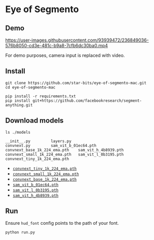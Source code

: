 # Eye of Segmento

## Demo
https://user-images.githubusercontent.com/93939472/236849036-576b8050-cd3e-481c-b9a8-7cfb6dc30ba0.mp4

For demo purposes, camera input is replaced with video.

## Install
```shell
git clone https://github.com/star-bits/eye-of-segmento-mac.git
cd eye-of-segmento-mac

pip install -r requirements.txt
pip install git+https://github.com/facebookresearch/segment-anything.git
```

## Download models
```shell
ls ./models

__init__.py			layers.py
convnext.py			sam_vit_b_01ec64.pth
convnext_base_1k_224_ema.pth	sam_vit_h_4b8939.pth
convnext_small_1k_224_ema.pth	sam_vit_l_0b3195.pth
convnext_tiny_1k_224_ema.pth
```

- [<code>convnext_tiny_1k_224_ema.pth</code>](https://dl.fbaipublicfiles.com/convnext/convnext_tiny_1k_224_ema.pth)
- [<code>convnext_small_1k_224_ema.pth</code>](https://dl.fbaipublicfiles.com/convnext/convnext_small_1k_224_ema.pth)
- [<code>convnext_base_1k_224_ema.pth</code>](https://dl.fbaipublicfiles.com/convnext/convnext_base_1k_224_ema.pth)
- [<code>sam_vit_b_01ec64.pth</code>](https://dl.fbaipublicfiles.com/segment_anything/sam_vit_b_01ec64.pth)
- [<code>sam_vit_l_0b3195.pth</code>](https://dl.fbaipublicfiles.com/segment_anything/sam_vit_l_0b3195.pth)
- [<code>sam_vit_h_4b8939.pth</code>](https://dl.fbaipublicfiles.com/segment_anything/sam_vit_h_4b8939.pth)

## Run
Ensure `hud_font` config points to the path of your font.
```shell
python run.py
```

